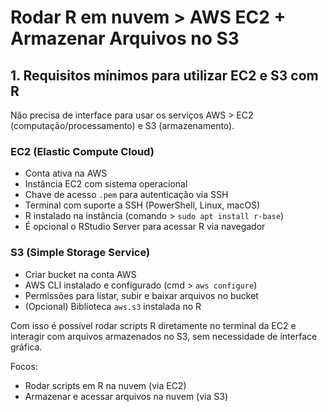 # Rodar R em nuvem > AWS EC2 + Armazenar Arquivos no S3
## 1. Requisitos mínimos para utilizar EC2 e S3 com R

Não precisa de interface para usar os serviços AWS > EC2 (computação/processamento) e S3 (armazenamento).

### EC2 (Elastic Compute Cloud)
- Conta ativa na AWS
- Instância EC2 com sistema operacional
- Chave de acesso `.pem` para autenticação via SSH
- Terminal com suporte a SSH (PowerShell, Linux, macOS)
- R instalado na instância (comando > `sudo apt install r-base`)
- É opcional o RStudio Server para acessar R via navegador

### S3 (Simple Storage Service)
- Criar bucket na conta AWS
- AWS CLI instalado e configurado (cmd > `aws configure`)
- Permissões para listar, subir e baixar arquivos no bucket
- (Opcional) Biblioteca `aws.s3` instalada no R

Com isso é possível rodar scripts R diretamente no terminal da EC2 e interagir com arquivos armazenados no S3, sem necessidade de interface gráfica.

Focos:
- Rodar scripts em R na nuvem (via EC2)
- Armazenar e acessar arquivos na nuvem (via S3)

